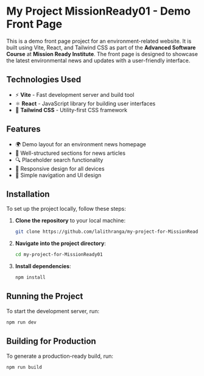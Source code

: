 # My Project MissionReady01 - Demo Front Page

This is a demo front page project for an environment-related website. It is built using Vite, React, and Tailwind CSS as part of the **Advanced Software Course** at **Mission Ready Institute**. The front page is designed to showcase the latest environmental news and updates with a user-friendly interface.

## Technologies Used

- ⚡ **Vite** - Fast development server and build tool
- ⚛ **React** - JavaScript library for building user interfaces
- 🎨 **Tailwind CSS** - Utility-first CSS framework

## Features

- 🌍 Demo layout for an environment news homepage
- 📰 Well-structured sections for news articles
- 🔍 Placeholder search functionality
- 🎨 Responsive design for all devices
- 🌱 Simple navigation and UI design

## Installation

To set up the project locally, follow these steps:

1. **Clone the repository** to your local machine:
   ```sh
   git clone https://github.com/lalithranga/my-project-for-MissionReady01.git
   ```
2. **Navigate into the project directory**:
   ```sh
   cd my-project-for-MissionReady01
   ```
3. **Install dependencies**:
   ```sh
   npm install
   ```

## Running the Project

To start the development server, run:
```sh
npm run dev
```

## Building for Production

To generate a production-ready build, run:
```sh
npm run build
```

